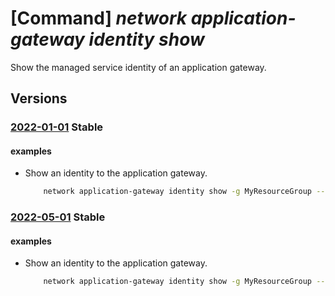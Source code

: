 # [Command] _network application-gateway identity show_

Show the managed service identity of an application gateway.

## Versions

### [2022-01-01](/Resources/mgmt-plane/L3N1YnNjcmlwdGlvbnMve30vcmVzb3VyY2Vncm91cHMve30vcHJvdmlkZXJzL21pY3Jvc29mdC5uZXR3b3JrL2FwcGxpY2F0aW9uZ2F0ZXdheXMve30=/2022-01-01.xml) **Stable**

<!-- mgmt-plane /subscriptions/{}/resourcegroups/{}/providers/microsoft.network/applicationgateways/{} 2022-01-01 identity -->

#### examples

- Show an identity to the application gateway.
    ```bash
        network application-gateway identity show -g MyResourceGroup --gateway-name ag1
    ```

### [2022-05-01](/Resources/mgmt-plane/L3N1YnNjcmlwdGlvbnMve30vcmVzb3VyY2Vncm91cHMve30vcHJvdmlkZXJzL21pY3Jvc29mdC5uZXR3b3JrL2FwcGxpY2F0aW9uZ2F0ZXdheXMve30=/2022-05-01.xml) **Stable**

<!-- mgmt-plane /subscriptions/{}/resourcegroups/{}/providers/microsoft.network/applicationgateways/{} 2022-05-01 identity -->

#### examples

- Show an identity to the application gateway.
    ```bash
        network application-gateway identity show -g MyResourceGroup --gateway-name ag1
    ```
